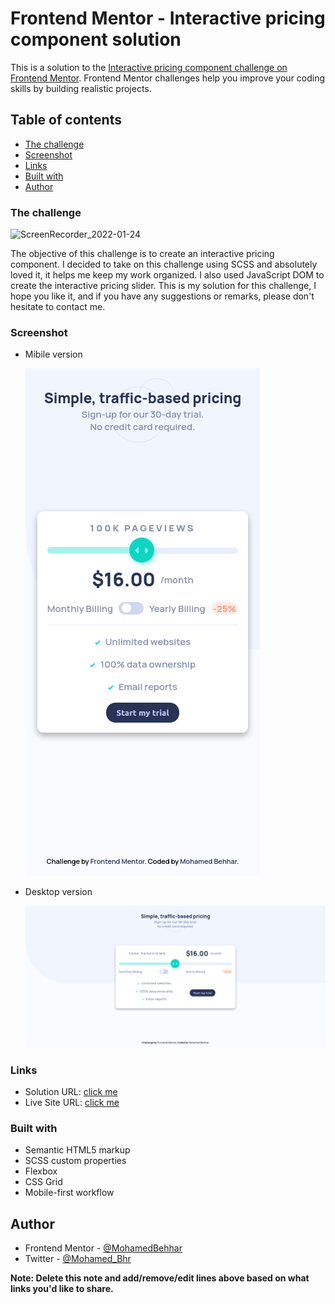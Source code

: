 # Frontend Mentor - Interactive pricing component solution

This is a solution to the [Interactive pricing component challenge on Frontend Mentor](https://www.frontendmentor.io/challenges/interactive-pricing-component-t0m8PIyY8). Frontend Mentor challenges help you improve your coding skills by building realistic projects.

## Table of contents

- [The challenge](#the-challenge)
- [Screenshot](#screenshot)
- [Links](#links)
- [Built with](#built-with)
- [Author](#author)

### The challenge
![ScreenRecorder_2022-01-24](https://user-images.githubusercontent.com/43113421/150839674-57fbc65e-3172-4be1-931b-0e194c354432.gif)


The objective of this challenge is to create an interactive pricing component.
I decided to take on this challenge using SCSS and absolutely loved it, it helps me keep my work organized.
I also used JavaScript DOM to create the interactive pricing slider.
This is my solution for this challenge, I hope you like it, and if you have any suggestions or remarks, please don't hesitate to contact me.

### Screenshot

- Mibile version

  ![](./screenShots/mob.png)
- Desktop version

  ![](./screenShots/des.png)

### Links

- Solution URL: [click me](https://your-solution-url.com)
- Live Site URL: [click me](https://mohamedbehhar.github.io/Interactive-pricing-component/)

### Built with

- Semantic HTML5 markup
- SCSS custom properties
- Flexbox
- CSS Grid
- Mobile-first workflow

## Author

- Frontend Mentor - [@MohamedBehhar](https://www.frontendmentor.io/profile/MohamedBehhar)
- Twitter - [@Mohamed_Bhr](https://www.twitter.com/Mohamed_Bhr_)

**Note: Delete this note and add/remove/edit lines above based on what links you'd like to share.**
